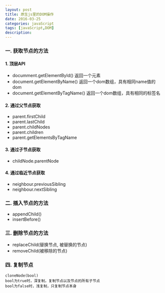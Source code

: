 ```yaml
---
layout: post
title: 原生js里的DOM操作
date: 2016-03-25
categories: javaScript
tags: [javaScript,DOM]
description: 
---
```


### 一. 获取节点的方法

####  1. 顶层API

- documment.getElementById() 返回一个元素
- document.getElementByName()  返回一个dom数组，具有相同name值的dom
- document.getElementByTagName() 返回一个dom数组，具有相同的标签名

#### 2. 通过父节点获取

- parent.firstChild
- parent.lastChild
- parent.childNodes
- parent.children
- parent.getElementsByTagName

#### 3. 通过子节点获取

- childNode.parentNode

#### 4. 通过临近节点获取

- neighbour.previousSibling
- neighbour.nextSibling

### 二. 插入节点的方法

- appendChild()
- insertBefore()

### 三. 删除节点的方法

- replaceChild(替换节点, 被替换的节点)
- removeChild(被移除的节点)

### 四. 复制节点

	cloneNode(bool)
    bool为true时，深复制，复制节点以及节点的所有子节点
    bool为false时，浅复制，只复制节点本身

